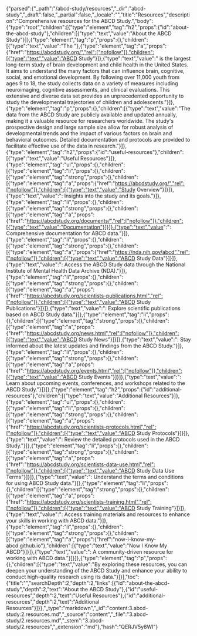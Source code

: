 {"parsed":{"_path":"/abcd-study/resources","_dir":"abcd-study","_draft":false,"_partial":false,"_locale":"","title":"Resources","description":"Comprehensive resources for the ABCD Study.","body":{"type":"root","children":[{"type":"element","tag":"h2","props":{"id":"about-the-abcd-study"},"children":[{"type":"text","value":"About the ABCD Study"}]},{"type":"element","tag":"p","props":{},"children":[{"type":"text","value":"The "},{"type":"element","tag":"a","props":{"href":"https://abcdstudy.org/","rel":["nofollow"]},"children":[{"type":"text","value":"ABCD Study"}]},{"type":"text","value":" is the largest long-term study of brain development and child health in the United States. It aims to understand the many factors that can influence brain, cognitive, social, and emotional development. By following over 11,000 youth from ages 9 to 18, the study collects data on a variety of measures including neuroimaging, cognitive assessments, and clinical evaluations. This extensive and diverse data set provides an unprecedented opportunity to study the developmental trajectories of children and adolescents."}]},{"type":"element","tag":"p","props":{},"children":[{"type":"text","value":"The data from the ABCD Study are publicly available and updated annually, making it a valuable resource for researchers worldwide. The study's prospective design and large sample size allow for robust analysis of developmental trends and the impact of various factors on brain and behavioral outcomes. Detailed documentation and protocols are provided to facilitate effective use of the data in research."}]},{"type":"element","tag":"h2","props":{"id":"useful-resources"},"children":[{"type":"text","value":"Useful Resources"}]},{"type":"element","tag":"ul","props":{},"children":[{"type":"element","tag":"li","props":{},"children":[{"type":"element","tag":"strong","props":{},"children":[{"type":"element","tag":"a","props":{"href":"https://abcdstudy.org/","rel":["nofollow"]},"children":[{"type":"text","value":"Study Overview"}]}]},{"type":"text","value":": Insights into the study and its goals."}]},{"type":"element","tag":"li","props":{},"children":[{"type":"element","tag":"strong","props":{},"children":[{"type":"element","tag":"a","props":{"href":"https://abcdstudy.org/documents/","rel":["nofollow"]},"children":[{"type":"text","value":"Documentation"}]}]},{"type":"text","value":": Comprehensive documentation for ABCD data."}]},{"type":"element","tag":"li","props":{},"children":[{"type":"element","tag":"strong","props":{},"children":[{"type":"element","tag":"a","props":{"href":"https://nda.nih.gov/abcd","rel":["nofollow"]},"children":[{"type":"text","value":"ABCD Study Data"}]}]},{"type":"text","value":": Access the ABCD Study data through the National Institute of Mental Health Data Archive (NDA)."}]},{"type":"element","tag":"li","props":{},"children":[{"type":"element","tag":"strong","props":{},"children":[{"type":"element","tag":"a","props":{"href":"https://abcdstudy.org/scientists-publications.html","rel":["nofollow"]},"children":[{"type":"text","value":"ABCD Study Publications"}]}]},{"type":"text","value":": Explore scientific publications based on ABCD Study data."}]},{"type":"element","tag":"li","props":{},"children":[{"type":"element","tag":"strong","props":{},"children":[{"type":"element","tag":"a","props":{"href":"https://abcdstudy.org/news.html","rel":["nofollow"]},"children":[{"type":"text","value":"ABCD Study News"}]}]},{"type":"text","value":": Stay informed about the latest updates and findings from the ABCD Study."}]},{"type":"element","tag":"li","props":{},"children":[{"type":"element","tag":"strong","props":{},"children":[{"type":"element","tag":"a","props":{"href":"https://abcdstudy.org/events.html","rel":["nofollow"]},"children":[{"type":"text","value":"ABCD Study Events"}]}]},{"type":"text","value":": Learn about upcoming events, conferences, and workshops related to the ABCD Study."}]}]},{"type":"element","tag":"h2","props":{"id":"additional-resources"},"children":[{"type":"text","value":"Additional Resources"}]},{"type":"element","tag":"ul","props":{},"children":[{"type":"element","tag":"li","props":{},"children":[{"type":"element","tag":"strong","props":{},"children":[{"type":"element","tag":"a","props":{"href":"https://abcdstudy.org/scientists-protocols.html","rel":["nofollow"]},"children":[{"type":"text","value":"ABCD Study Protocols"}]}]},{"type":"text","value":": Review the detailed protocols used in the ABCD Study."}]},{"type":"element","tag":"li","props":{},"children":[{"type":"element","tag":"strong","props":{},"children":[{"type":"element","tag":"a","props":{"href":"https://abcdstudy.org/scientists-data-use.html","rel":["nofollow"]},"children":[{"type":"text","value":"ABCD Study Data Use Terms"}]}]},{"type":"text","value":": Understand the terms and conditions for using ABCD Study data."}]},{"type":"element","tag":"li","props":{},"children":[{"type":"element","tag":"strong","props":{},"children":[{"type":"element","tag":"a","props":{"href":"https://abcdstudy.org/scientists-training.html","rel":["nofollow"]},"children":[{"type":"text","value":"ABCD Study Training"}]}]},{"type":"text","value":": Access training materials and resources to enhance your skills in working with ABCD data."}]},{"type":"element","tag":"li","props":{},"children":[{"type":"element","tag":"strong","props":{},"children":[{"type":"element","tag":"a","props":{"href":"now-i-know-my-abcd.github.io"},"children":[{"type":"text","value":"Now I Know My ABCD"}]}]},{"type":"text","value":": A community-driven resource for working with ABCD data."}]}]},{"type":"element","tag":"p","props":{},"children":[{"type":"text","value":"By exploring these resources, you can deepen your understanding of the ABCD Study and enhance your ability to conduct high-quality research using its data."}]}],"toc":{"title":"","searchDepth":2,"depth":2,"links":[{"id":"about-the-abcd-study","depth":2,"text":"About the ABCD Study"},{"id":"useful-resources","depth":2,"text":"Useful Resources"},{"id":"additional-resources","depth":2,"text":"Additional Resources"}]}},"_type":"markdown","_id":"content:3.abcd-study:2.resources.md","_source":"content","_file":"3.abcd-study/2.resources.md","_stem":"3.abcd-study/2.resources","_extension":"md"},"hash":"QERJV5y8WI"}